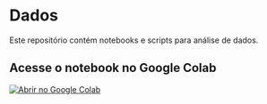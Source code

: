 # Dados

Este repositório contém notebooks e scripts para análise de dados.

## Acesse o notebook no Google Colab

[![Abrir no Google Colab]([https://colab.research.google.com/assets/colab-badge.svg)](https://colab.research.google.com/drive/1OlnV-YG_dq5t4T-XrgtoSvVt_URiIYxD](https://colab.research.google.com/drive/1OlnV-YG_dq5t4T-XrgtoSvVt_URiIYxD?usp=sharing))

